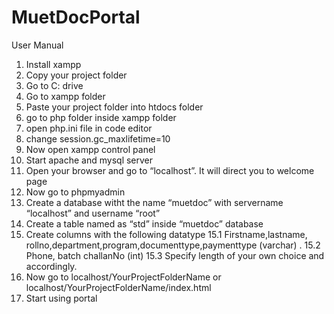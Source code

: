 # MuetDocPortal
User Manual

1. Install xampp
2. Copy your project folder 
3. Go to C: drive 
4. Go to xampp folder
5. Paste your project folder into htdocs folder
6. go to php folder inside xampp folder
7. open php.ini file in code editor 
8. change session.gc_maxlifetime=10
9. Now open xampp control panel
10. Start apache and mysql server
11. Open your browser and go to “localhost”. It will direct you to welcome page 
12. Now go to phpmyadmin 
13. Create a database witht the name “muetdoc” with servername “localhost” and username “root”
14. Create a table named as “std” inside “muetdoc” database
15. Create columns with the following datatype
      15.1 Firstname,lastname, rollno,department,program,documenttype,paymenttype (varchar) .
      15.2 Phone, batch challanNo (int)
      15.3 Specify length of your own choice and accordingly.
16. Now go to localhost/YourProjectFolderName or localhost/YourProjectFolderName/index.html
17. Start using portal

